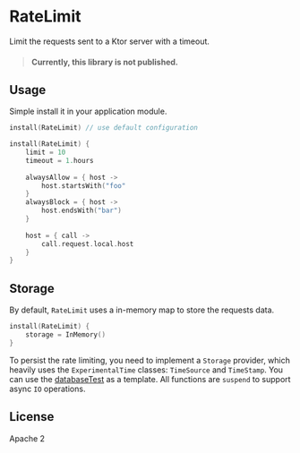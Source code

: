 # RateLimit

Limit the requests sent to a Ktor server with a timeout.

> #### Currently, this library is not published.

## Usage
Simple install it in your application module.
```kotlin
install(RateLimit) // use default configuration

install(RateLimit) {
    limit = 10
    timeout = 1.hours
    
    alwaysAllow = { host ->
        host.startsWith("foo"
    }
    alwaysBlock = { host ->
        host.endsWith("bar")
    }
    
    host = { call ->
        call.request.local.host
    }
}
```
## Storage
By default, `RateLimit` uses a in-memory map to store the requests data.
```kotlin
install(RateLimit) {
    storage = InMemory()
}
```

To persist the rate limiting, you need to implement a `Storage` provider, which heavily uses the `ExperimentalTime` classes: `TimeSource` and `TimeStamp`. You can use the [databaseTest](src/jvmTest/kotlin/app/softwork/ratelimit/DatabasedStorageTest.kt) as a template.
All functions are `suspend` to support async `IO` operations.

## License
Apache 2

